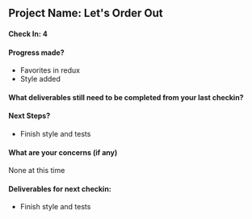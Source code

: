 ## Project Name: Let's Order Out

#### Check In: 4

#### Progress made?
* Favorites in redux
* Style added 



#### What deliverables still need to be completed from your last checkin?


#### Next Steps?
* Finish style and tests



#### What are your concerns (if any)
None at this time

#### Deliverables for next checkin:
* Finish style and tests
